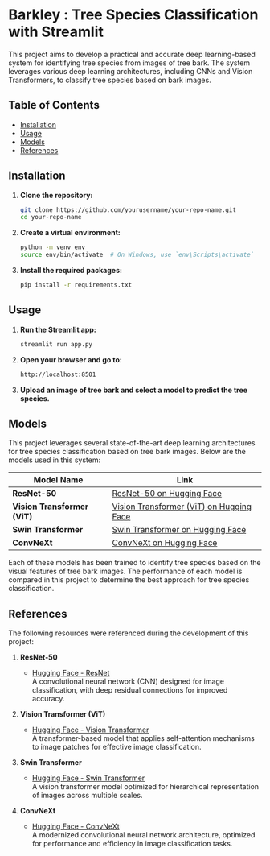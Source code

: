# Barkley : Tree Species Classification with Streamlit

This project aims to develop a practical and accurate deep learning-based system for identifying tree species from images of tree bark. The system leverages various deep learning architectures, including CNNs and Vision Transformers, to classify tree species based on bark images.

## **Table of Contents**
- [Installation](#installation)
- [Usage](#usage)
- [Models](#models)
- [References](#references)

## **Installation**

1. **Clone the repository:**
   ```bash
   git clone https://github.com/yourusername/your-repo-name.git
   cd your-repo-name
2. **Create a virtual environment:**
   ```bash
   python -m venv env
   source env/bin/activate  # On Windows, use `env\Scripts\activate`
3. **Install the required packages:**
   ```bash
   pip install -r requirements.txt

## **Usage**
1. **Run the Streamlit app:**
   ```bash
   streamlit run app.py
2. **Open your browser and go to:**
   ```bash
   http://localhost:8501
3. **Upload an image of tree bark and select a model to predict the tree species.**

## **Models**

This project leverages several state-of-the-art deep learning architectures for tree species classification based on tree bark images. Below are the models used in this system:

| **Model Name**            | **Link**                                                                 |
|---------------------------|--------------------------------------------------------------------------|
| **ResNet-50**              | [ResNet-50 on Hugging Face](https://huggingface.co/alyzbane/resnet-50-finetuned-barkley)  |
| **Vision Transformer (ViT)** | [Vision Transformer (ViT) on Hugging Face](https://huggingface.co/google/vit-large-patch16-224) |
| **Swin Transformer**       | [Swin Transformer on Hugging Face](https://huggingface.co/alyzbane/swin-base-patch4-window7-224-finetuned-barkley) |
| **ConvNeXt**               | [ConvNeXt on Hugging Face](https://huggingface.co/alyzbane/convnext-tiny-224-finetuned-barkley) |


Each of these models has been trained to identify tree species based on the visual features of tree bark images. The performance of each model is compared in this project to determine the best approach for tree species classification.


## **References**

The following resources were referenced during the development of this project:

1. **ResNet-50**  
   - [Hugging Face - ResNet](https://huggingface.co/docs/transformers/en/model_doc/resnet)  
   A convolutional neural network (CNN) designed for image classification, with deep residual connections for improved accuracy.

2. **Vision Transformer (ViT)**  
   - [Hugging Face - Vision Transformer](https://huggingface.co/docs/transformers/en/model_doc/vit)  
   A transformer-based model that applies self-attention mechanisms to image patches for effective image classification.

3. **Swin Transformer**  
   - [Hugging Face - Swin Transformer](https://huggingface.co/docs/transformers/en/model_doc/swin)  
   A vision transformer model optimized for hierarchical representation of images across multiple scales.

4. **ConvNeXt**  
   - [Hugging Face - ConvNeXt](https://huggingface.co/docs/transformers/en/model_doc/convnext)  
   A modernized convolutional neural network architecture, optimized for performance and efficiency in image classification tasks.
